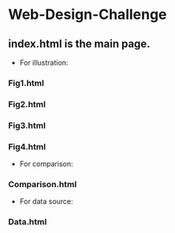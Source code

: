 # Web-Design-Challenge
## index.html is the main page.
- For illustration:
### Fig1.html
### Fig2.html
### Fig3.html
### Fig4.html
- For comparison:
### Comparison.html
- For data source:
### Data.html
